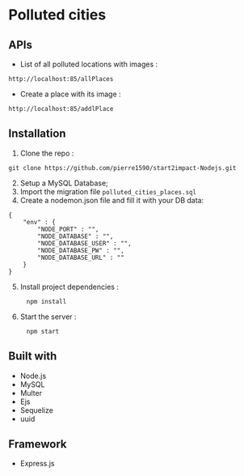 # Polluted cities

## APIs 
- List of all polluted locations with images :
```
http://localhost:85/allPlaces
```
- Create a place with its image :
```
http://localhost:85/addlPlace
```

## Installation
1) Clone the repo :
 ``` 
 git clone https://github.com/pierre1590/start2impact-Nodejs.git
```
2) Setup a MySQL Database;
3) Import the migration file <code>polluted_cities_places.sql</code>
4) Create a nodemon.json file and fill it with your DB data:
```
{
    "env" : {
        "NODE_PORT" : "",
        "NODE_DATABASE" : "",
        "NODE_DATABASE_USER" : "",
        "NODE_DATABASE_PW" : "",
        "NODE_DATABASE_URL" : "" 
    }
}
```
5) Install project dependencies :
```
     npm install 
```
6) Start the server :
```
     npm start
```

## Built with 
- Node.js
- MySQL
- Multer
- Ejs
- Sequelize
- uuid 

## Framework
- Express.js






